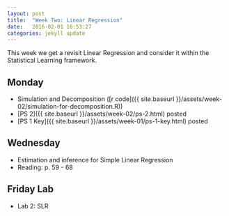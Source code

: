 ```yaml
---
layout: post
title:  "Week Two: Linear Regression"
date:   2016-02-01 16:53:27
categories: jekyll update
---
```


This week we get a revisit Linear Regression and consider it within
the Statistical Learning framework.

## Monday
- Simulation and Decomposition ([r code]({{ site.baseurl }}/assets/week-02/simulation-for-decomposition.R))
- [PS 2]({{ site.baseurl }}/assets/week-02/ps-2.html) posted
- [PS 1 Key]({{ site.baseurl }}/assets/week-01/ps-1-key.html) posted

## Wednesday
- Estimation and inference for Simple Linear Regression
- Reading: p. 59 - 68

## Friday Lab
- Lab 2: SLR


